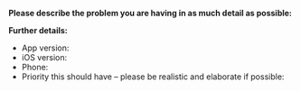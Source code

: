 <!--
If you need help with listen.moe, please go to the listen.moe Discord server instead:
  https://listen.moe/discord
This issue tracker is only for bug reports and enhancement suggestions. You won't receive any basic help here.
-->

**Please describe the problem you are having in as much detail as possible:**

**Further details:**

- App version:
- iOS version:
- Phone:
- Priority this should have – please be realistic and elaborate if possible:
